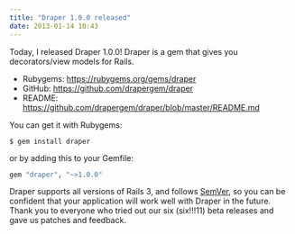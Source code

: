 ```yaml
---
title: "Draper 1.0.0 released"
date: 2013-01-14 10:43
---
```


Today, I released Draper 1.0.0! Draper is a gem that gives you decorators/view
models for Rails.

* Rubygems: https://rubygems.org/gems/draper
* GitHub: https://github.com/drapergem/draper
* README: https://github.com/drapergem/draper/blob/master/README.md

You can get it with Rubygems:

```
$ gem install draper
```

or by adding this to your Gemfile:

```ruby
gem "draper", "~>1.0.0"
```

Draper supports all versions of Rails 3, and follows
[SemVer](http://semver.org/), so you can be confident that your application
will work well with Draper in the future. Thank you to everyone who tried out
our six (six!!!11) beta releases and gave us patches and feedback.
